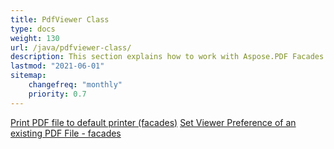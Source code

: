 ```yaml
---
title: PdfViewer Class
type: docs
weight: 130
url: /java/pdfviewer-class/
description: This section explains how to work with Aspose.PDF Facades using PdfViewer Class.
lastmod: "2021-06-01"
sitemap:
    changefreq: "monthly"
    priority: 0.7
---
```


[Print PDF file to default printer (facades)](/pdf/java/print-pdf-file/)
[Set Viewer Preference of an existing PDF File - facades](/pdf/java/set-viewer-preference/)
